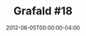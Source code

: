---
title: "Grafald #18"
type: "image"
date: 2012-06-05T00:00:00-04:00
draft: false
categories: ["Projects"]
image_path: "../img/2012/18.png"
alt_text: ""
is_subpage: true
---